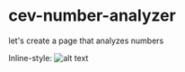 # cev-number-analyzer
 let's create a page that analyzes numbers
 
 
Inline-style: 
![alt text](https://eluizatsuda.github.io/image/number-analyzer/Screenshot_WebPage.png "Screenshot")
